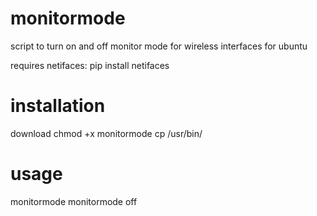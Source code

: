 # monitormode
script to turn on and off monitor mode for wireless interfaces for ubuntu

requires netifaces: pip install netifaces

# installation
download
chmod +x monitormode
cp /usr/bin/

# usage
monitormode
monitormode off
